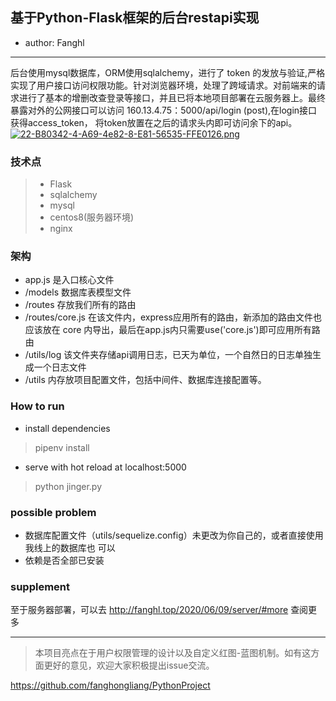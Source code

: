 ## 基于Python-Flask框架的后台restapi实现  
* author: Fanghl  
-----  
后台使用mysql数据库，ORM使用sqlalchemy，进行了 token 的发放与验证,严格实现了用户接口访问权限功能。针对浏览器环境，处理了跨域请求。对前端来的请求进行了基本的增删改查登录等接口，并且已将本地项目部署在云服务器上。最终暴露对外的公网接口可以访问 160.13.4.75：5000/api/login (post),在login接口获得access_token， 将token放置在之后的请求头内即可访问余下的api。  
[![22-B80342-4-A69-4e82-8-E81-56535-FFE0126.png](https://i.postimg.cc/MHHPNvh3/22-B80342-4-A69-4e82-8-E81-56535-FFE0126.png)](https://postimg.cc/gL9H6kc3)


### 技术点  

> * Flask  
> * sqlalchemy
> * mysql
> * centos8(服务器环境)
> * nginx 

### 架构   
* app.js 是入口核心文件
* /models 数据库表模型文件
* /routes 存放我们所有的路由
* /routes/core.js 在该文件内，express应用所有的路由，新添加的路由文件也应该放在 core 内导出，最后在app.js内只需要use('core.js')即可应用所有路由
* /utils/log 该文件夹存储api调用日志，已天为单位，一个自然日的日志单独生成一个日志文件 
* /utils 内存放项目配置文件，包括中间件、数据库连接配置等。

### How to run 

* install dependencies
> pipenv install

* serve with hot reload at localhost:5000
> python jinger.py

### possible problem  

* 数据库配置文件（utils/sequelize.config）未更改为你自己的，或者直接使用我线上的数据库也 可以    
* 依赖是否全部已安装  

### supplement   

至于服务器部署，可以去 http://fanghl.top/2020/06/09/server/#more 查阅更多

-----

> 本项目亮点在于用户权限管理的设计以及自定义红图-蓝图机制。如有这方面更好的意见，欢迎大家积极提出issue交流。  

https://github.com/fanghongliang/PythonProject

